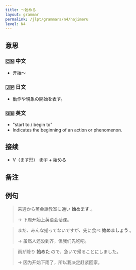 ```yaml
---
title: 〜始める
layout: grammar
permalink: /jlpt/grammars/n4/hajimeru
level: N4
---
```


## 意思

### 🇨🇳 中文

- 开始〜

### 🇯🇵 日文

- 動作や現象の開始を表す。

### 🇬🇧 英文

- "start to / begin to"
- Indicates the beginning of an action or phenomenon.

## 接续

- V（ます形） ~~ます~~ \+ 始める

## 备注


## 例句

> 来週から英会話教室に通い **始めます** 。
>
> → 下周开始上英语会话课。

> まだ、みんな揃ってないですが、先に食べ **始めましょう** 。
>
> → 虽然人还没到齐，但我们先吃吧。

> 雨が降り **始めた** ので、急いで帰ることにしました。
>
> → 因为开始下雨了，所以我决定赶紧回家。

